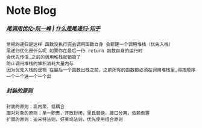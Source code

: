 # Note Blog

##### [尾调用优化-阮一峰](http://www.ruanyifeng.com/blog/2015/04/tail-call.html) | [什么是尾递归-知乎](https://www.zhihu.com/question/20761771)

```
常规的递归是这样 函数没执行完去调用函数自身 会新建一个调用堆栈（优先入栈）
尾递归优化是什么呢 如果你在最后一行 return 函数自身的运行时
会优先传值,之前的调用堆栈就销毁了
防止调用堆栈的堆积消耗大量内存
因为优先入栈的逻辑 在最后一个函数出栈之前，之前所有的函数都必须在调用堆栈里,得按顺序一个一个进一个一个出
```
##### 封装的原则

```
封装的原则：高内聚，低耦合
面对对象的原则：单一职责，开放封闭，里氏替换，接口分离，依赖倒置
扩展的原则：迪米特法则，好莱坞法则，优先使用组合原则
```
#### 